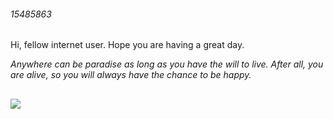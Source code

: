 
<!--
**ish-u/ish-u** is a ✨ _special_ ✨ repository because its `README.md` (this file) appears on your GitHub profile.

Here are some ideas to get you started:

- 🔭 I’m currently working on ...
- 🌱 I’m currently learning ...
- 👯 I’m looking to collaborate on ...
- 🤔 I’m looking for help with ...
- 💬 Ask me about ...
- 📫 How to reach me: ...
- 😄 Pronouns: ...
- ⚡ Fun fact: ...
-->

###### 15485863

Hi, fellow internet user. Hope you are having a great day.

_Anywhere can be paradise as long as you have the will to live. After all, you are alive, so you will always have the chance to be happy._

##  ![](https://komarev.com/ghpvc/?username=ish-u&&style=flat-square)


